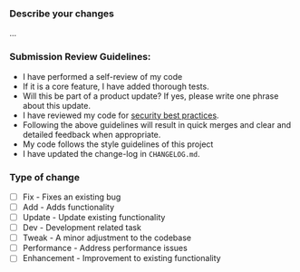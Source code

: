 ### Describe your changes
...

### Submission Review Guidelines:

- I have performed a self-review of my code
- If it is a core feature, I have added thorough tests.
- Will this be part of a product update? If yes, please write one phrase about this update.
- I have reviewed my code for [security best practices](https://developer.wordpress.org/apis/security/).
- Following the above guidelines will result in quick merges and clear and detailed feedback when appropriate.
- My code follows the style guidelines of this project
- I have updated the change-log in `CHANGELOG.md`.

### Type of change

-   [ ] Fix - Fixes an existing bug
-   [ ] Add - Adds functionality
-   [ ] Update - Update existing functionality
-   [ ] Dev - Development related task
-   [ ] Tweak - A minor adjustment to the codebase
-   [ ] Performance - Address performance issues
-   [ ] Enhancement - Improvement to existing functionality
